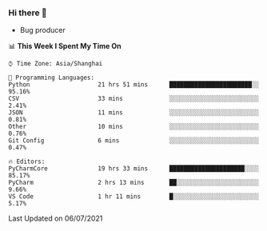 ### Hi there 👋
* Bug producer
<!--START_SECTION:waka-->
📊 **This Week I Spent My Time On** 

```text
⌚︎ Time Zone: Asia/Shanghai

💬 Programming Languages: 
Python                   21 hrs 51 mins      ███████████████████████░░   95.16% 
CSV                      33 mins             ░░░░░░░░░░░░░░░░░░░░░░░░░   2.41% 
JSON                     11 mins             ░░░░░░░░░░░░░░░░░░░░░░░░░   0.81% 
Other                    10 mins             ░░░░░░░░░░░░░░░░░░░░░░░░░   0.76% 
Git Config               6 mins              ░░░░░░░░░░░░░░░░░░░░░░░░░   0.47%

🔥 Editors: 
PyCharmCore              19 hrs 33 mins      █████████████████████░░░░   85.17% 
PyCharm                  2 hrs 13 mins       ██░░░░░░░░░░░░░░░░░░░░░░░   9.66% 
VS Code                  1 hr 11 mins        █░░░░░░░░░░░░░░░░░░░░░░░░   5.17%

```


 Last Updated on 06/07/2021
<!--END_SECTION:waka-->
